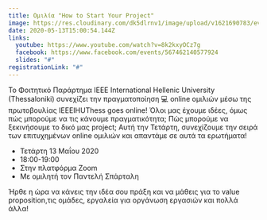 ```yaml
---
title: Ομιλία "How to Start Your Project"
image: https://res.cloudinary.com/dk5dlrnv1/image/upload/v1621690783/events/96794680_3399269023436541_5823718595288367104_n.jpg_koggfm.jpg
date: 2020-05-13T15:00:54.144Z
links:
  youtube: https://www.youtube.com/watch?v=8k2kxyOCz7g
  facebook: https://www.facebook.com/events/567462140577924
  slides: "#"
registrationLink: "#"
---
```

Το Φοιτητικό Παράρτημα IEEE International Hellenic University (Thessaloniki) συνεχίζει την πραγματοποίηση 💻 online ομιλιών μέσω της πρωτοβουλίας IEEEIHUThess goes online!
Όλοι μας έχουμε ιδέες, όμως πώς μπορούμε να τις κάνουμε πραγματικότητα; Πώς μπορούμε να ξεκινήσουμε το δικό μας project; Αυτή την Τετάρτη, συνεχίζουμε την σειρά των επιτυχημένων online ομιλιών και απαντάμε σε αυτά τα ερωτήματα!

- Τετάρτη 13 Μαΐου 2020
- 18:00-19:00
- Στην πλατφόρμα Zoom
- Με ομιλητή τον Παντελή Σπάρταλη

Ήρθε η ώρα να κάνεις την ιδέα σου πράξη και να μάθεις για το value proposition,τις ομάδες, εργαλεία για οργάνωση εργασιών και πολλά άλλα!

